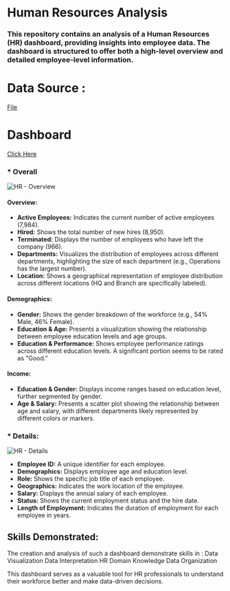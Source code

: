 # Human Resources Analysis

### This repository contains an analysis of a Human Resources (HR) dashboard, providing insights into employee data. The dashboard is structured to offer both a high-level overview and detailed employee-level information.

# Data Source :
<a href="https://github.com/gkarthik333/Human_Resources_Dashboard/blob/main/HR_Data.csv">File</a>
  
           
# Dashboard
<a href="https://github.com/gkarthik333/Human_Resources_Dashboard/blob/main/HR%20Dashboard.twbx">Click Here</a>
### * Overall 
![HR - Overview](https://github.com/user-attachments/assets/42293ca3-aa40-46d4-866f-fe1f645b940c)
#### Overview:
* **Active Employees:** Indicates the current number of active employees (7,984).
* **Hired:** Shows the total number of new hires (8,950).
* **Terminated:** Displays the number of employees who have left the company (966).
* **Departments:** Visualizes the distribution of employees across different departments, highlighting the size of each department (e.g., Operations has the largest number).
* **Location:** Shows a geographical representation of employee distribution across different locations (HQ and Branch are specifically labeled).
#### Demographics:
* **Gender:** Shows the gender breakdown of the workforce (e.g., 54% Male, 46% Female).
* **Education & Age:** Presents a visualization showing the relationship between employee education levels and age groups.
* **Education & Performance:** Shows employee performance ratings across different education levels. A significant portion seems to be rated as "Good."
#### Income:
* **Education & Gender:** Displays income ranges based on education level, further segmented by gender.
* **Age & Salary:** Presents a scatter plot showing the relationship between age and salary, with different departments likely represented by different colors or markers.


### * Details:
![HR - Details](https://github.com/user-attachments/assets/97aad506-0c59-4213-ae94-c05a60ba776d)
* **Employee ID:** A unique identifier for each employee.
* **Demographics:** Displays employee age and education level.
* **Role:** Shows the specific job title of each employee.
* **Geographics:** Indicates the work location of the employee.
* **Salary:** Displays the annual salary of each employee.
* **Status:** Shows the current employment status and the hire date.
* **Length of Employment:** Indicates the duration of employment for each employee in years.

## Skills Demonstrated:

The creation and analysis of such a dashboard demonstrate skills in :
Data Visualization
Data Interpretation
HR Domain Knowledge
Data Organization

This dashboard serves as a valuable tool for HR professionals to understand their workforce better and make data-driven decisions.
